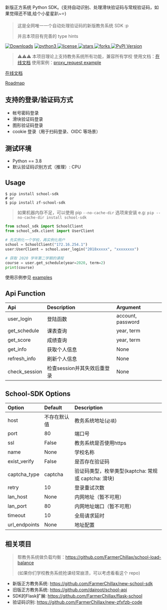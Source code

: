 新版正方系统 Python SDK。(支持自动识别、处理滑块验证码与常规验证码，如果觉得还不错,给个小星星趴~⭐)

> 这是全网唯一一个自动处理验证码的新版教务系统 SDK :p
>
> 并且本项目有完善的 type hints

<!-- [![Build Status](https://travis-ci.org/dairoot/school-api.svg?branch=master)](https://travis-ci.org/dairoot/school-api)
[![Scrutinizer Code Quality](https://scrutinizer-ci.com/g/dairoot/school-api/badges/quality-score.png?b=master)](https://scrutinizer-ci.com/g/dairoot/school-api/?branch=master)
[![codecov](https://codecov.io/gh/dairoot/school-api/branch/master/graph/badge.svg)](https://codecov.io/gh/dairoot/school-api)
[![pypi](https://img.shields.io/pypi/v/school-api.svg)](https://pypi.org/project/school-api/)
[![Downloads](https://pepy.tech/badge/school-sdk)](https://pepy.tech/project/school-api) -->


<!-- <p align = "center"> -->
  [![Downloads](https://pepy.tech/badge/school-sdk)](https://pepy.tech/project/school-sdk)
    <a href = "https://www.python.org">
        <img alt = "python3" src = "https://img.shields.io/badge/language-python3-brightgreen" />
    </a>
    <a href = "LICENSE">
        <img alt = "license" src = "https://img.shields.io/badge/license-MIT-blue.svg" />
    </a>
    <a href = "https://github.com/FarmerChillax/new-school-sdk/stargazers/">
        <img alt = "stars" src = "https://badgen.net/github/stars/FarmerChillax/new-school-sdk/" />
    </a>
    <a href = "https://github.com/FarmerChillax/new-school-sdk/network/members/">
        <img alt = "forks" src = "https://badgen.net/github/forks/FarmerChillax/new-school-sdk/" />
    </a>
    [![PyPI Version](http://img.shields.io/pypi/v/school-sdk.svg)](https://pypi.python.org/pypi/school-sdk)

<!-- </p> -->

> ⚠️⚠️⚠️ 本项目理论上支持教务系统所有功能，兼容所有学校
> 使用文档：[在线文档](https://farmerchillax.github.io/new-school-sdk/%E6%8E%A5%E5%8F%A3%E6%96%B9%E6%B3%95/others/)
> 使用案例：[proxy_request example](./examples/proxy_request_examples.py)

[在线文档](https://farmerChillax.github.io/new-school-sdk/)

[Roadmap](https://github.com/FarmerChillax/new-school-sdk/milestone/1)

## 支持的登录/验证码方式
- 帐号密码登录
- 滑块验证码登录
- 图形验证码登录
- cookie 登录（用于扫码登录、OIDC 等场景）


## 测试环境
- Python == 3.8 
- 默认验证码识别方式（推理）: CPU

## Usage
```Shell
$ pip install school-sdk
# or
$ pip install zf-school-sdk
```

> 如果机器内存不足，可以使用 pip `--no-cache-dir` 选项来安装
> e.g: `pip --no-cache-dir install school-sdk`

```Python
from school_sdk import SchoolClient
from school_sdk.client import UserClient

# 先实例化一个学校，再实例化用户
school = SchoolClient("172.16.254.1")
user:UserClient = school.user_login("2018xxxxx", "xxxxxxxx")

# 获取 2020 学年第二学期的课程
course = user.get_schedule(year=2020, term=2)
print(course)
```

使用示例参见 [examples](examples/)

## Api Function

| Api           | Description                 | Argument          |
| :------------ | :-------------------------- | :---------------- |
| user_login    | 登陆函数                    | account, password |
| get_schedule  | 课表查询                    | year, term        |
| get_score     | 成绩查询                    | year, term        |
| get_info      | 获取个人信息                | None              |
| refresh_info  | 刷新个人信息                | None              |
| check_session | 检查session并其失效后重登录 | None              |



## School-SDK Options

| Option        | Default      | Description              |
| :------------ | :----------- | :----------------------- |
| host          | 不存在默认值 | 教务系统地址(`必填`)     |
| port          | 80           | 端口号                   |
| ssl           | False        | 教务系统是否使用https    |
| name          | None         | 学校名称                 |
| exist_verify  | False        | 是否存在验证码           |
| captcha_type  | captcha      | 验证码类型，枚举类型(kaptcha: 常规 或 captcha: 滑块) |
| retry         | 10           | 登录重试次数             |
| lan_host      | None         | 内网地址（暂不可用）                 |
| lan_port      | 80           | 内网地址端口（暂不可用）             |
| timeout       | 10           | 全局请求延时             |
| url_endpoints | None         | 地址配置                 |

## 相关项目
> 帮教务系统做负载均衡：https://github.com/FarmerChillax/school-load-balance
> 
> (如果你们学校教务系统抢课经常崩溃，可以考虑看看这个 repo)


- 新版正方教务系统: https://github.com/FarmerChillax/new-school-sdk
- 旧版正方教务系统: https://github.com/dairoot/school-api
- SDK的Flask扩展: https://github.com/FarmerChillax/flask-school
- 验证码识别: https://github.com/FarmerChillax/new-zfxfzb-code

<!-- | <!--            | url_path_list | `略`                    | 学校接口地址列表 |
| class_time_list | `略`          | 上课时间列表            |
| timeout         | 10            | 全局请求延时            |
| session         | MemoryStorage | 缓存工具(推荐使用redis) |              | --> 
